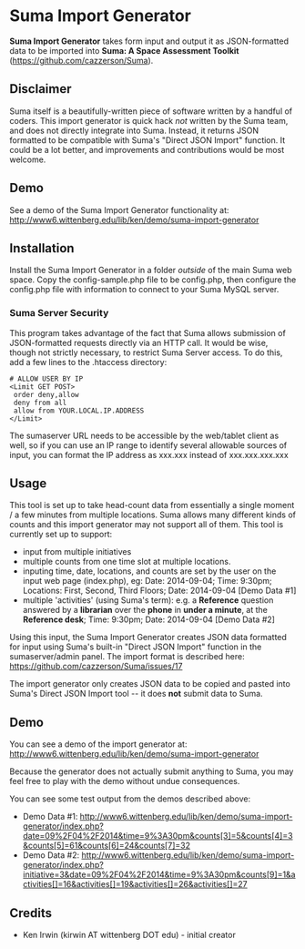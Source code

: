 # Suma Import Generator

**Suma Import Generator** takes form input and output it as JSON-formatted data to be imported into **Suma: A Space Assessment Toolkit** (https://github.com/cazzerson/Suma). 

## Disclaimer

Suma itself is a beautifully-written piece of software written by a handful of coders. This import generator is quick hack *not* written by the Suma team, and does not directly integrate into Suma. Instead, it returns JSON formatted to be compatible with Suma's "Direct JSON Import" function. It could be a lot better, and improvements and contributions would be most welcome.

## Demo

See a demo of the Suma Import Generator functionality at: http://www6.wittenberg.edu/lib/ken/demo/suma-import-generator

## Installation

Install the Suma Import Generator in a folder *outside* of the main Suma web space. Copy the config-sample.php file to be config.php, then configure the config.php file with information to connect to your Suma MySQL server. 

### Suma Server Security

This program takes advantage of the fact that Suma allows submission of JSON-formatted requests directly via an HTTP call. It would be wise, though not strictly necessary, to restrict Suma Server access. To do this, add a few lines to the .htaccess directory:
```
# ALLOW USER BY IP
<Limit GET POST>
 order deny,allow
 deny from all
 allow from YOUR.LOCAL.IP.ADDRESS
</Limit>
```

The sumaserver URL needs to be accessible by the web/tablet client as well, so if you can use an IP range to identify several allowable sources of input, you can format the IP address as xxx.xxx instead of xxx.xxx.xxx.xxx


## Usage

This tool is set up to take head-count data from essentially a single moment / a few minutes from multiple locations. Suma allows many different kinds of counts and this import generator may not support all of them. This tool is currently set up to support:
* input from multiple initiatives
* multiple counts from one time slot at multiple locations. 
* inputing time, date, locations, and counts are set by the user on the input web page (index.php), eg: Date: 2014-09-04; Time: 9:30pm; Locations: First, Second, Third Floors; Date: 2014-09-04 [Demo Data #1]
* multiple 'activities' (using Suma's term): e.g. a **Reference** question answered by a **librarian** over the **phone** in **under a minute**, at the **Reference desk**; Time: 9:30pm; Date: 2014-09-04 [Demo Data #2] 

Using this input, the Suma Import Generator creates JSON data formatted for input using Suma's built-in "Direct JSON Import" function in the sumaserver/admin panel. The import format is described here: https://github.com/cazzerson/Suma/issues/17 

The import generator only creates JSON data to be copied and pasted into Suma's Direct JSON Import tool -- it does **not** submit data to Suma.

## Demo

You can see a demo of the import generator at: http://www6.wittenberg.edu/lib/ken/demo/suma-import-generator

Because the generator does not actually submit anything to Suma, you may feel free to play with the demo without undue consequences. 

You can see some test output from the demos described above: 
* Demo Data #1: http://www6.wittenberg.edu/lib/ken/demo/suma-import-generator/index.php?date=09%2F04%2F2014&time=9%3A30pm&counts[3]=5&counts[4]=3&counts[5]=61&counts[6]=24&counts[7]=32 
* Demo Data #2: http://www6.wittenberg.edu/lib/ken/demo/suma-import-generator/index.php?initiative=3&date=09%2F04%2F2014&time=9%3A30pm&counts[9]=1&activities[]=16&activities[]=19&activities[]=26&activities[]=27

## Credits

* Ken Irwin (kirwin AT wittenberg DOT edu) - initial creator
